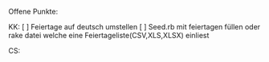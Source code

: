 Offene Punkte:

KK:   [ ] Feiertage auf deutsch umstellen
      [ ] Seed.rb mit feiertagen füllen oder rake datei welche eine Feiertageliste(CSV,XLS,XLSX) einliest


CS:
